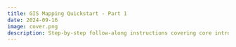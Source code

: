 ```yaml
---
title: GIS Mapping Quickstart - Part 1
date: 2024-09-16
image: cover.png
description: Step-by-step follow-along instructions covering core introductory GIS concepts. What is GIS data and how is it structured? What are some of the most common GIS datasets people struggle with and why? How do we turn tabular spreadsheets into spatial formats? How do we analyze spatial patterns? 
---
```




